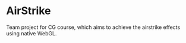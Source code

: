 # AirStrike
Team project for CG course, which aims to achieve the airstrike effects using native WebGL.
